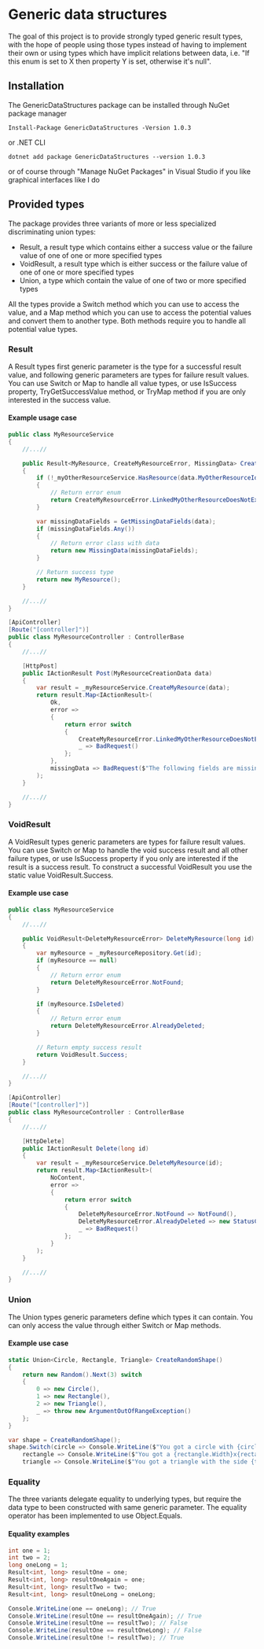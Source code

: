 # Generic data structures
The goal of this project is to provide strongly typed generic result types, with the hope of people using those types instead of having to implement their own or using types which have implicit relations between data, i.e. "If this enum is set to X then property Y is set, otherwise it's null".

## Installation
The GenericDataStructures package can be installed through NuGet package manager
```
Install-Package GenericDataStructures -Version 1.0.3
```
or .NET CLI
```
dotnet add package GenericDataStructures --version 1.0.3
```
or of course through "Manage NuGet Packages" in Visual Studio if you like graphical interfaces like I do

## Provided types
The package provides three variants of more or less specialized discriminating union types:
  - Result, a result type which contains either a success value or the failure value of one of one or more specified types
  - VoidResult, a result type which is either success or the failure value of one of one or more specified types
  - Union, a type which contain the value of one of two or more specified types

All the types provide a Switch method which you can use to access the value, and a Map method which you can use to access the potential values and convert them to another type. Both methods require you to handle all potential value types.

### Result
A Result types first generic parameter is the type for a successful result value, and following generic parameters are types for failure result values. You can use Switch or Map to handle all value types, or use IsSuccess property, TryGetSuccessValue method, or TryMap method if you are only interested in the success value.

#### Example usage case
```csharp
public class MyResourceService
{
    //...//

    public Result<MyResource, CreateMyResourceError, MissingData> CreateMyResource(MyResourceCreationData data)
    {
        if (!_myOtherResourceService.HasResource(data.MyOtherResourceId))
        {
            // Return error enum
            return CreateMyResourceError.LinkedMyOtherResourceDoesNotExist;
        }

        var missingDataFields = GetMissingDataFields(data);
        if (missingDataFields.Any())
        {
            // Return error class with data
            return new MissingData(missingDataFields);
        }

        // Return success type
        return new MyResource();
    }

    //...//
}

[ApiController]
[Route("[controller]")]
public class MyResourceController : ControllerBase
{
    //...//

    [HttpPost]
    public IActionResult Post(MyResourceCreationData data)
    {
        var result = _myResourceService.CreateMyResource(data);
        return result.Map<IActionResult>(
            Ok,
            error =>
            {
                return error switch
                {
                    CreateMyResourceError.LinkedMyOtherResourceDoesNotExist => BadRequest("Couldn't find linked resource MyOtherResource"),
                    _ => BadRequest()
                };
            },
            missingData => BadRequest($"The following fields are missing: {string.Join(", ", missingData)}")
        );
    }

    //...//
}
```

### VoidResult
A VoidResult types generic parameters are types for failure result values. You can use Switch or Map to handle the void success result and all other failure types, or use IsSuccess property if you only are interested if the result is a success result. To construct a successful VoidResult you use the static value VoidResult.Success.

#### Example use case
```csharp
public class MyResourceService
{   
    //...//

    public VoidResult<DeleteMyResourceError> DeleteMyResource(long id)
    {
        var myResource = _myResourceRepository.Get(id);
        if (myResource == null)
        {
            // Return error enum
            return DeleteMyResourceError.NotFound;
        }

        if (myResource.IsDeleted)
        {
            // Return error enum
            return DeleteMyResourceError.AlreadyDeleted;
        }

        // Return empty success result
        return VoidResult.Success;
    }

    //...//
}

[ApiController]
[Route("[controller]")]
public class MyResourceController : ControllerBase
{    
    //...//

    [HttpDelete]
    public IActionResult Delete(long id)
    {
        var result = _myResourceService.DeleteMyResource(id);
        return result.Map<IActionResult>(
            NoContent,
            error =>
            {
                return error switch
                {
                    DeleteMyResourceError.NotFound => NotFound(),
                    DeleteMyResourceError.AlreadyDeleted => new StatusCodeResult(410),
                    _ => BadRequest()
                };
            }
        );
    }

    //...//
}
```

### Union
The Union types generic parameters define which types it can contain. You can only access the value through either Switch or Map methods.

#### Example use case
```csharp
static Union<Circle, Rectangle, Triangle> CreateRandomShape()
{
    return new Random().Next(3) switch
    {
        0 => new Circle(),
        1 => new Rectangle(),
        2 => new Triangle(),
        _ => throw new ArgumentOutOfRangeException()
    };
}

var shape = CreateRandomShape();
shape.Switch(circle => Console.WriteLine($"You got a circle with {circle.Diameter} in diameter!"),
    rectangle => Console.WriteLine($"You got a {rectangle.Width}x{rectangle.Height} rectangle!"),
    triangle => Console.WriteLine($"You got a triangle with the side {triangle.Length}!"));
```

### Equality
The three variants delegate equality to underlying types, but require the data type to been constructed with same generic parameter. The equality operator has been implemented to use Object.Equals.

#### Equality examples
```csharp
int one = 1;
int two = 2;
long oneLong = 1;
Result<int, long> resultOne = one;
Result<int, long> resultOneAgain = one;
Result<int, long> resultTwo = two;
Result<int, long> resultOneLong = oneLong;

Console.WriteLine(one == oneLong); // True
Console.WriteLine(resultOne == resultOneAgain); // True
Console.WriteLine(resultOne == resultTwo); // False
Console.WriteLine(resultOne == resultOneLong); // False
Console.WriteLine(resultOne != resultTwo); // True
```
